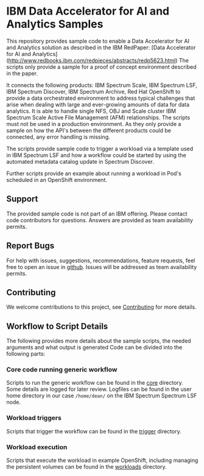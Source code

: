 # IBM Data Accelerator for AI and Analytics Samples

This repository provides sample code to enable a Data Accelerator for AI and Analytics solution as described in the IBM RedPaper:
[Data Accelerator for AI and Analytics] (http://www.redbooks.ibm.com/redpieces/abstracts/redp5623.html)
The scripts only provide a sample for a proof of concept environment described in the paper.

It connects the following products: IBM Spectrum Scale, IBM Spectrum LSF, IBM Spectrum Discover, IBM Spectrum Archive, Red Hat OpenShift to provide a data orchestrated environment to address typical challenges that arise when dealing with large and ever-growing amounts of data for data analytics. It is able to handle single NFS, OBJ and Scale cluster IBM Spectrum Scale Active File Management (AFM) relationships.
The scripts must not be used in a production environment. As they only provide a sample on how the API's between the different products could be connected, any error handling is missing.

The scripts provide sample code to trigger a workload via a template used in IBM Spectrum LSF and how a workflow could be started by using the automated metadata catalog update in Spectrum Discover.

Further scripts provide an example about running a workload in Pod's scheduled in an OpenShift environment.


## Support

The provided sample code is not part of an IBM offering. Please contact code contributors for questions. Answers are provided as team availability permits.

## Report Bugs 

For help with issues, suggestions, recommendations, feature requests, feel free to open an issue in [github](https://github.com//IBM/ibm-spectrum-scale-daaa/issues).
Issues will be addressed as team availability permits.

## Contributing

We welcome contributions to this project, see [Contributing](CONTRIBUTING.md) for more details.


## Workflow to Script Details

The following provides more details about the sample scripts, the needed arguments and what output is generated
Code can be divided into the following parts:

### Core code running generic workflow

Scripts to run the generic workflow can be found in the [core](core/README.md) directory.
Some details are logged for later review. Logfiles can be found in the user home directory in our case `/home/dean/` on the IBM Spectrum Spectrum LSF node.


### Workload triggers

Scripts that trigger the workflow can be found in the [trigger](trigger/README.md) directory.


### Workload execution
Scripts that execute the workload in example OpenShift, including managing the persistent volumes can be found in the [workloads](workloads/README.md) directory.
